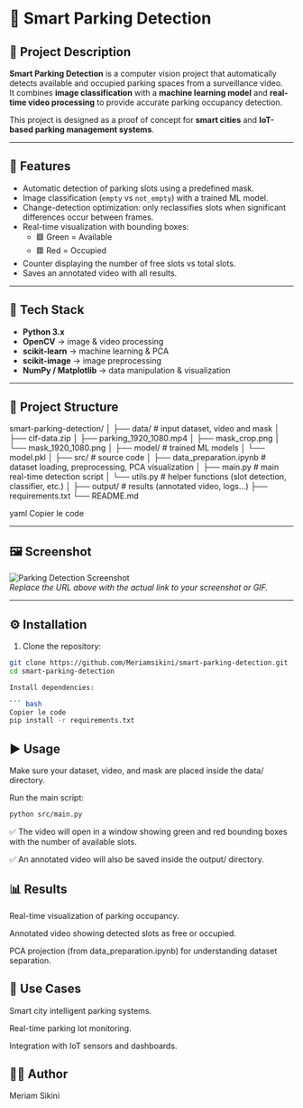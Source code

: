 # 🚗 Smart Parking Detection

## 📌 Project Description
**Smart Parking Detection** is a computer vision project that automatically detects available and occupied parking spaces from a surveillance video.  
It combines **image classification** with a **machine learning model** and **real-time video processing** to provide accurate parking occupancy detection.  

This project is designed as a proof of concept for **smart cities** and **IoT-based parking management systems**.  

---

## 🔹 Features
- Automatic detection of parking slots using a predefined mask.
- Image classification (`empty` vs `not_empty`) with a trained ML model.
- Change-detection optimization: only reclassifies slots when significant differences occur between frames.
- Real-time visualization with bounding boxes:  
  - 🟩 Green = Available  
  - 🟥 Red = Occupied
- Counter displaying the number of free slots vs total slots.
- Saves an annotated video with all results.

---

## 🔹 Tech Stack
- **Python 3.x**
- **OpenCV** → image & video processing
- **scikit-learn** → machine learning & PCA
- **scikit-image** → image preprocessing
- **NumPy / Matplotlib** → data manipulation & visualization

---

## 📂 Project Structure
smart-parking-detection/
│
├── data/ # input dataset, video and mask
│ ├── clf-data.zip
│ ├── parking_1920_1080.mp4
│ ├── mask_crop.png
│ └── mask_1920_1080.png
│
├── model/ # trained ML models
│ └── model.pkl
│
├── src/ # source code
│ ├── data_preparation.ipynb # dataset loading, preprocessing, PCA visualization
│ ├── main.py # main real-time detection script
│ └── utils.py # helper functions (slot detection, classifier, etc.)
│
├── output/ # results (annotated video, logs…)
├── requirements.txt
└── README.md

yaml
Copier le code

---

## 🖼 Screenshot
![Parking Detection Screenshot](https://your-image-link-here.com/screenshot.png)  
*Replace the URL above with the actual link to your screenshot or GIF.*

---

## ⚙️ Installation
1. Clone the repository:
```bash
git clone https://github.com/Meriamsikini/smart-parking-detection.git
cd smart-parking-detection

Install dependencies:

``` bash
Copier le code
pip install -r requirements.txt
```
## ▶️ Usage
Make sure your dataset, video, and mask are placed inside the data/ directory.

Run the main script:

```bash
python src/main.py
```
✅ The video will open in a window showing green and red bounding boxes with the number of available slots.

✅ An annotated video will also be saved inside the output/ directory.

## 📊 Results
Real-time visualization of parking occupancy.

Annotated video showing detected slots as free or occupied.

PCA projection (from data_preparation.ipynb) for understanding dataset separation.

## 🚀 Use Cases
Smart city intelligent parking systems.

Real-time parking lot monitoring.

Integration with IoT sensors and dashboards.

## 👩‍💻 Author
Meriam Sikini
